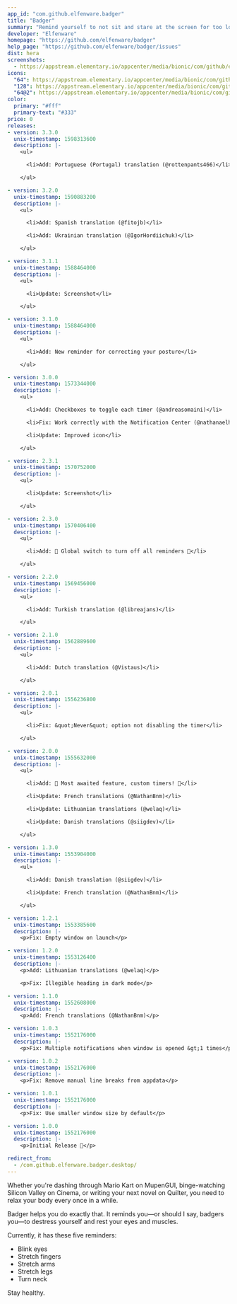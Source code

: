 ```yaml
---
app_id: "com.github.elfenware.badger"
title: "Badger"
summary: "Remind yourself to not sit and stare at the screen for too long"
developer: "Elfenware"
homepage: "https://github.com/elfenware/badger"
help_page: "https://github.com/elfenware/badger/issues"
dist: hera
screenshots:
  - https://appstream.elementary.io/appcenter/media/bionic/com/github/elfenware.badger/B7B1EFA583E25833C8731EFB3DF65102/screenshots/image-1_orig.png
icons:
  "64": https://appstream.elementary.io/appcenter/media/bionic/com/github/elfenware.badger/B7B1EFA583E25833C8731EFB3DF65102/icons/64x64/com.github.elfenware.badger_com.github.elfenware.badger.png
  "128": https://appstream.elementary.io/appcenter/media/bionic/com/github/elfenware.badger/B7B1EFA583E25833C8731EFB3DF65102/icons/128x128/com.github.elfenware.badger_com.github.elfenware.badger.png
  "64@2": https://appstream.elementary.io/appcenter/media/bionic/com/github/elfenware.badger/B7B1EFA583E25833C8731EFB3DF65102/icons/64x64@2/com.github.elfenware.badger_com.github.elfenware.badger.png
color:
  primary: "#fff"
  primary-text: "#333"
price: 0
releases:
- version: 3.3.0
  unix-timestamp: 1598313600
  description: |-
    <ul>

      <li>Add: Portuguese (Portugal) translation (@rottenpants466)</li>

    </ul>

- version: 3.2.0
  unix-timestamp: 1590883200
  description: |-
    <ul>

      <li>Add: Spanish translation (@fitojb)</li>

      <li>Add: Ukrainian translation (@IgorHordiichuk)</li>

    </ul>

- version: 3.1.1
  unix-timestamp: 1588464000
  description: |-
    <ul>

      <li>Update: Screenshot</li>

    </ul>

- version: 3.1.0
  unix-timestamp: 1588464000
  description: |-
    <ul>

      <li>Add: New reminder for correcting your posture</li>

    </ul>

- version: 3.0.0
  unix-timestamp: 1573344000
  description: |-
    <ul>

      <li>Add: Checkboxes to toggle each timer (@andreasomaini)</li>

      <li>Fix: Work correctly with the Notification Center (@nathanaelhoun)</li>

      <li>Update: Improved icon</li>

    </ul>

- version: 2.3.1
  unix-timestamp: 1570752000
  description: |-
    <ul>

      <li>Update: Screenshot</li>

    </ul>

- version: 2.3.0
  unix-timestamp: 1570406400
  description: |-
    <ul>

      <li>Add: 🎉️ Global switch to turn off all reminders 🎉️</li>

    </ul>

- version: 2.2.0
  unix-timestamp: 1569456000
  description: |-
    <ul>

      <li>Add: Turkish translation (@libreajans)</li>

    </ul>

- version: 2.1.0
  unix-timestamp: 1562889600
  description: |-
    <ul>

      <li>Add: Dutch translation (@Vistaus)</li>

    </ul>

- version: 2.0.1
  unix-timestamp: 1556236800
  description: |-
    <ul>

      <li>Fix: &quot;Never&quot; option not disabling the timer</li>

    </ul>

- version: 2.0.0
  unix-timestamp: 1555632000
  description: |-
    <ul>

      <li>Add: 🎉️ Most awaited feature, custom timers! 🎉️</li>

      <li>Update: French translations (@NathanBnm)</li>

      <li>Update: Lithuanian translations (@welaq)</li>

      <li>Update: Danish translations (@siigdev)</li>

    </ul>

- version: 1.3.0
  unix-timestamp: 1553904000
  description: |-
    <ul>

      <li>Add: Danish translation (@siigdev)</li>

      <li>Update: French translation (@NathanBnm)</li>

    </ul>

- version: 1.2.1
  unix-timestamp: 1553385600
  description: |-
    <p>Fix: Empty window on launch</p>

- version: 1.2.0
  unix-timestamp: 1553126400
  description: |-
    <p>Add: Lithuanian translations (@welaq)</p>

    <p>Fix: Illegible heading in dark mode</p>

- version: 1.1.0
  unix-timestamp: 1552608000
  description: |-
    <p>Add: French translations (@NathanBnm)</p>

- version: 1.0.3
  unix-timestamp: 1552176000
  description: |-
    <p>Fix: Multiple notifications when window is opened &gt;1 times</p>

- version: 1.0.2
  unix-timestamp: 1552176000
  description: |-
    <p>Fix: Remove manual line breaks from appdata</p>

- version: 1.0.1
  unix-timestamp: 1552176000
  description: |-
    <p>Fix: Use smaller window size by default</p>

- version: 1.0.0
  unix-timestamp: 1552176000
  description: |-
    <p>Initial Release 🎉️</p>

redirect_from:
  - /com.github.elfenware.badger.desktop/
---
```

<p>Whether you&apos;re dashing through Mario Kart on MupenGUI, binge-watching Silicon Valley on Cinema, or writing your next novel on Quilter, you need to relax your body every once in a while.</p>
<p>Badger helps you do exactly that. It reminds you—or should I say, badgers you—to destress yourself and rest your eyes and muscles.</p>
<p>Currently, it has these five reminders:</p>
<ul>
  <li>Blink eyes</li>
  <li>Stretch fingers</li>
  <li>Stretch arms</li>
  <li>Stretch legs</li>
  <li>Turn neck</li>
</ul>
<p>Stay healthy.</p>
